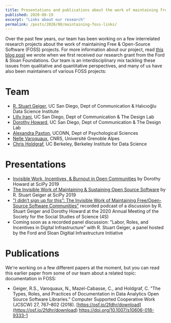 ```yaml
---
title: Presentations and publications about the work of maintaining free & open-source software
published: 2020-08-19
excerpt: "Links about our research"
permalink: /posts/2020/08/maintaining-foss-links/ 
---
```


Over the past few years, our team has been working on a few interrelated research projects about the work of maintaining Free & Open-Source Software (FOSS) projects. For more information about our project, read [this blog post](https://stuartgeiger.com/posts/2019/01/digital-infrastructure-grant/) we wrote when we first received our research grant from the Ford & Sloan Foundations. Our team is an interdisciplinary mix tackling these issues from qualitative and quantitative perspectives, and many of us have also been maintainers of various FOSS projects:

# Team

* [R. Stuart Geiger](https://stuartgeiger.com), UC San Diego, Dept of Communication & Halıcıoğlu Data Science Institute
* [Lilly Irani](https://quote.ucsd.edu/lirani/), UC San Diego, Dept of Communication & The Design Lab
* [Dorothy Howard](https://dorothyhoward.com), UC San Diego, Dept of Communication & The Design Lab
* [Alexandra Paxton](https://alexandrapaxton.com), UCONN, Dept of Psychological Sciences
* [Nelle Varoquaux](https://nellev.github.io/), CNRS, Université Grenoble Alpes
* [Chris Holdgraf](https://predictablynoisy.com), UC Berkeley, Berkeley Institute for Data Science

# Presentations

* [Invisible Work, Incentives, & Burnout in Open Communities](https://www.youtube.com/watch?v=qtUxRhmz3Qc) by Dorothy Howard at SciPy 2019
* [The Invisible Work of Maintaining & Sustaining Open Source Software](https://www.youtube.com/watch?v=PM3iltcaIL8) by R. Stuart Geiger at SciPy 2019
* ["I didn’t sign up for this”: The Invisible Work of Maintaining Free/Open-Source Software Communities"](https://fasos.maastrichtuniversity.nl/weekly/podcast-hacker-cultures-understanding-the-actors-behind-our-software/) recorded podcast of a discussion by R. Stuart Geiger and Dorothy Howard at the 2020 Annual Meeting of the Society for the Social Studies of Science (4S)
* Coming soon as a recorded panel discussion: "Labor, Roles, and Incentives in Digital Infrastructure" with R. Stuart Geiger, a panel hosted by the Ford and Sloan Digitial Infrastructure Initiative

# Publications

We're working on a few different papers at the moment, but you can read this earlier paper from some of our team about a related topic: documentation in FOSS:

* Geiger, R.S., Varoquaux, N., Mazel-Cabasse, C., and Holdgraf, C. "The Types, Roles, and Practices of Documentation in Data Analytics Open Source Software Libraries." Computer Supported Cooperative Work (JCSCW) 27, 767–802 (2018). [https://osf.io/2fdhr/download](https://osf.io/2fdhr/download) https://doi.org/10.1007/s10606-018-9333-1
